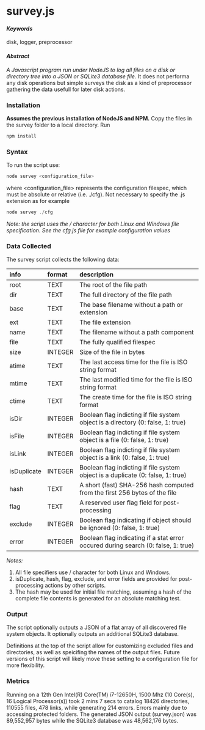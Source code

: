 # survey.js

#### *Keywords*
disk, logger, preprocessor

#### *Abstract*
*A Javascript program run under NodeJS to log all files on a disk or directory tree into a JSON or SQLite3 database file.* It does not performa any disk operations but simple surveys the disk as a kind of preprocessor gathering the data usefull for later disk actions.

### Installation
**Assumes the previous installation of NodeJS and NPM.**
Copy the files in the survey folder to a local directory. Run 
```javascript
npm install
```

### Syntax
To run the script use:
```javascript
node survey <configuration_file>
```
where \<configuration_file\> represents the configuration filespec, which must be absolute or relative (i.e. ./cfg). Not necessary to specify the .js extension as for example
```javascript
node survey ./cfg
```
*Note: the script uses the / character for both Linux and Windows file specification. See the cfg.js file for example configuration values*

### Data Collected
The survey script collects the following data:

| info | format | description |
| :--- | :----- | :---------- |
| root | TEXT | The root of the file path |
| dir | TEXT | The full directory of the file path |
| base | TEXT | The base filename without a path or extension |
| ext | TEXT | The file extension |
| name | TEXT | The filename without a path component |
| file | TEXT | The fully qualified filespec |
| size | INTEGER | Size of the file in bytes |
| atime | TEXT | The last access time for the file is ISO string format |
| mtime | TEXT | The last modified time for the file is ISO string format |
| ctime | TEXT | The create time for the file is ISO string format |
| isDir | INTEGER | Boolean flag indicting if file system object is a directory (0: false, 1: true) |
| isFile | INTEGER | Boolean flag indicting if file system object is a file (0: false, 1: true) |
| isLink | INTEGER | Boolean flag indicting if file system object is a link (0: false, 1: true) |
| isDuplicate | INTEGER | Boolean flag indicting if file system object is a duplicate (0: false, 1: true) |
| hash | TEXT | A short (fast) SHA-256 hash computed from the first 256 bytes of the file |
| flag | TEXT | A reserved user flag field for post-processing|
| exclude | INTEGER | Boolean flag indicating if object should be ignored (0: false, 1: true) |
| error | INTEGER | Boolean flag indicating if a stat error occured during search (0: false, 1: true) |

*Notes:*

1. All file specifiers use / character for both Linux and Windows.
2. isDuplicate, hash, flag, exclude, and error fields are provided for post-processing actions by other scripts.
3. The hash may be used for initial file matching, assuming a hash of the complete file contents is generated for an absolute matching test.

### Output
The script optionally outputs a JSON of a flat array of all discovered file system objects. It optionally outputs an additional SQLite3 database.

Definitions at the top of the script allow for customizing excluded files and directories, as well as speicifing the names of the output files. Future versions of this script will likely move these setting to a configuration file for more flexibility.

### Metrics
Running on a 12th Gen Intel(R) Core(TM) i7-12650H, 1500 Mhz (10 Core(s), 16 Logical Processor(s)) took 2 mins 7 secs to catalog 18426 directories, 110555 files, 478 links, while generating 214 errors. Errors mainly due to accessing protected folders. The generated JSON output (survey.json) was 89,552,957 bytes while the SQLite3 database was 48,562,176 bytes.

